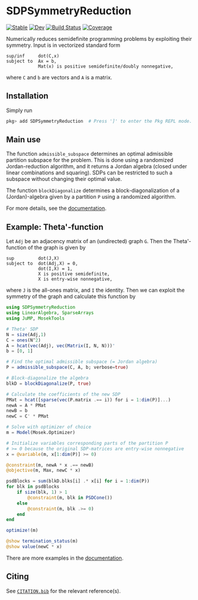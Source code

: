 # SDPSymmetryReduction

[![Stable](https://img.shields.io/badge/docs-stable-blue.svg)](https://DanielBrosch.github.io/SDPSymmetryReduction.jl/stable)
[![Dev](https://img.shields.io/badge/docs-dev-blue.svg)](https://DanielBrosch.github.io/SDPSymmetryReduction.jl/dev)
[![Build Status](https://github.com/DanielBrosch/SDPSymmetryReduction.jl/actions/workflows/CI.yml/badge.svg?branch=main)](https://github.com/DanielBrosch/SDPSymmetryReduction.jl/actions/workflows/CI.yml?query=branch%3Amain)
[![Coverage](https://codecov.io/gh/DanielBrosch/SDPSymmetryReduction.jl/branch/main/graph/badge.svg)](https://codecov.io/gh/DanielBrosch/SDPSymmetryReduction.jl)

Numerically reduces semidefinite programming problems by exploiting their symmetry. Input is in vectorized standard form
```
sup/inf     dot(C,x)
subject to  Ax = b,
            Mat(x) is positive semidefinite/doubly nonnegative,
```
where `C` and `b` are vectors and `A` is a matrix.

## Installation
Simply run
```julia
pkg> add SDPSymmetryReduction  # Press ']' to enter the Pkg REPL mode.
```

## Main use
The function `admissible_subspace` determines an optimal admissible partition subspace for the problem. This is done using a randomized Jordan-reduction algorithm, and it returns a Jordan algebra (closed under linear combinations and squaring). SDPs can be restricted to such a subspace without changing their optimal value.

The function `blockDiagonalize` determines a block-diagonalization of a (Jordan)-algebra given by a partition `P` using a randomized algorithm.

For more details, see the [documentation](https://DanielBrosch.github.io/SDPSymmetryReduction.jl/stable).

## Example: Theta'-function
Let `Adj` be an adjacency matrix of an (undirected) graph `G`. Then the Theta'-function of the graph is given by
```
sup         dot(J,X)
subject to  dot(Adj,X) = 0,
            dot(I,X) = 1,
            X is positive semidefinite,
            X is entry-wise nonnegative,
```
where `J` is the all-ones matrix, and `I` the identity. Then we can exploit the symmetry of the graph and calculate this function by
```julia
using SDPSymmetryReduction
using LinearAlgebra, SparseArrays
using JuMP, MosekTools

# Theta' SDP
N = size(Adj,1)
C = ones(N^2)
A = hcat(vec(Adj), vec(Matrix(I, N, N)))'
b = [0, 1]

# Find the optimal admissible subspace (= Jordan algebra)
P = admissible_subspace(C, A, b; verbose=true)

# Block-diagonalize the algebra
blkD = blockDiagonalize(P, true)

# Calculate the coefficients of the new SDP
PMat = hcat([sparse(vec(P.matrix .== i)) for i = 1:dim(P)]...)
newA = A * PMat
newB = b
newC = C' * PMat

# Solve with optimizer of choice
m = Model(Mosek.Optimizer)

# Initialize variables corresponding parts of the partition P
# >= 0 because the original SDP-matrices are entry-wise nonnegative
x = @variable(m, x[1:dim(P)] >= 0)

@constraint(m, newA * x .== newB)
@objective(m, Max, newC * x)

psdBlocks = sum(blkD.blks[i] .* x[i] for i = 1:dim(P))
for blk in psdBlocks
    if size(blk, 1) > 1
        @constraint(m, blk in PSDCone())
    else
        @constraint(m, blk .>= 0)
    end
end

optimize!(m)

@show termination_status(m)
@show value(newC * x)
```
There are more examples in the [documentation](https://DanielBrosch.github.io/SDPSymmetryReduction.jl/stable).

## Citing

See [`CITATION.bib`](CITATION.bib) for the relevant reference(s).
